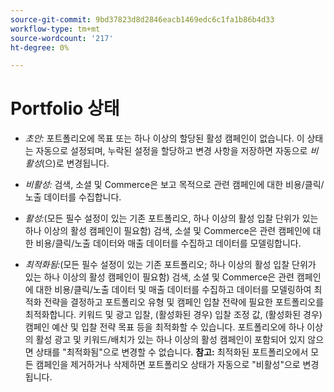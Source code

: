 ```yaml
---
source-git-commit: 9bd37823d8d2846eacb1469edc6c1fa1b86b4d33
workflow-type: tm+mt
source-wordcount: '217'
ht-degree: 0%

---
```

# Portfolio 상태

<!-- used in multiple procedures -->

* *초안:* 포트폴리오에 목표 또는 하나 이상의 할당된 활성 캠페인이 없습니다. 이 상태는 자동으로 설정되며, 누락된 설정을 할당하고 변경 사항을 저장하면 자동으로 *비활성*(으)로 변경됩니다.

* *비활성:* 검색, 소셜 및 Commerce은 보고 목적으로 관련 캠페인에 대한 비용/클릭/노출 데이터를 수집합니다.

* *활성:*(모든 필수 설정이 있는 기존 포트폴리오, 하나 이상의 활성 입찰 단위가 있는 하나 이상의 활성 캠페인이 필요함) 검색, 소셜 및 Commerce은 관련 캠페인에 대한 비용/클릭/노출 데이터와 매출 데이터를 수집하고 데이터를 모델링합니다.

* *최적화됨:*(모든 필수 설정이 있는 기존 포트폴리오; 하나 이상의 활성 입찰 단위가 있는 하나 이상의 활성 캠페인이 필요함) 검색, 소셜 및 Commerce은 관련 캠페인에 대한 비용/클릭/노출 데이터 및 매출 데이터를 수집하고 데이터를 모델링하여 최적화 전략을 결정하고 포트폴리오 유형 및 캠페인 입찰 전략에 필요한 포트폴리오를 최적화합니다. 키워드 및 광고 입찰, (활성화된 경우) 입찰 조정 값, (활성화된 경우) 캠페인 예산 및 입찰 전략 목표 등을 최적화할 수 있습니다. 포트폴리오에 하나 이상의 활성 광고 및 키워드/배치가 있는 하나 이상의 활성 캠페인이 포함되어 있지 않으면 상태를 &quot;최적화됨&quot;으로 변경할 수 없습니다. **참고:** 최적화된 포트폴리오에서 모든 캠페인을 제거하거나 삭제하면 포트폴리오 상태가 자동으로 &quot;비활성&quot;으로 변경됩니다.

